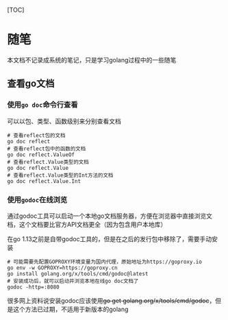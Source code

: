 [TOC]

# 随笔

本文档不记录成系统的笔记，只是学习golang过程中的一些随笔

## 查看go文档

### 使用`go doc`命令行查看

可以以包、类型、函数级别来分别查看文档

```shell
# 查看reflect包的文档
go doc reflect
# 查看reflect包中的函数的文档
go doc reflect.ValueOf
# 查看reflect.Value类型的文档
go doc reflect.Value
# 查看reflect.Value类型的Int方法的文档
go doc reflect.Value.Int
```

### 使用`godoc`在线浏览

通过godoc工具可以启动一个本地go文档服务器，方便在浏览器中直接浏览文档，这个文档要比官方API文档更全（因为包含用户本地库）

在go 1.13之前是自带godoc工具的，但是在之后的发行包中移除了，需要手动安装

```shell
# 可能需要先配置GOPROXY环境变量为国内代理，原始地址为https://goproxy.io
go env -w GOPROXY=https://goproxy.cn
go install golang.org/x/tools/cmd/godoc@latest
# 安装成功后，就可以启动并浏览本地在线go doc文档了
godoc -http=:8080
```

很多网上资料说安装godoc应该使用~~go get golang.org/x/tools/cmd/godoc~~，但是这个方法已过期，不适用于新版本的golang